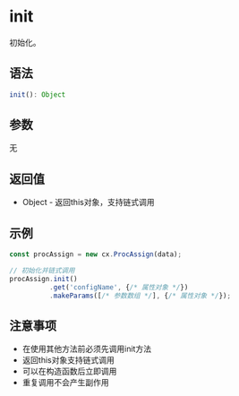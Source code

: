 # init

初始化。

## 语法

```javascript
init(): Object
```

## 参数

无

## 返回值

- Object - 返回this对象，支持链式调用

## 示例

```javascript
const procAssign = new cx.ProcAssign(data);

// 初始化并链式调用
procAssign.init()
          .get('configName', {/* 属性对象 */})
          .makeParams([/* 参数数组 */], {/* 属性对象 */});
```

## 注意事项

- 在使用其他方法前必须先调用init方法
- 返回this对象支持链式调用
- 可以在构造函数后立即调用
- 重复调用不会产生副作用 